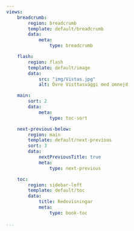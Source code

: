 ```yaml
---
views:
    breadcrumb:
        region: breadcrumb
        template: default/breadcrumb
        data:
            meta: 
                type: breadcrumb

    flash:
        region: flash
        template: default/image
        data:
            src: "img/Vistas.jpg"
            alt: Övre Visttasvággi med omnejd

    main:
        sort: 2
        data:
            meta:
                type: toc-sort

    next-previous-below:
        region: main
        template: default/next-previous
        sort: 3
        data:
            nextPreviousTitle: true
            meta: 
                type: next-previous

    toc:
        region: sidebar-left
        template: default/toc
        data:
            title: Redovisningar
            meta: 
                type: book-toc

...
```

